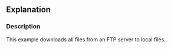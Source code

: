 ## Explanation

### Description

This example downloads all files from an FTP server to local files.
